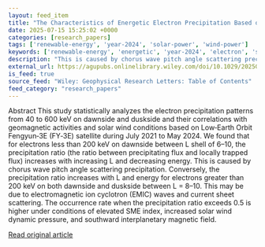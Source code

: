```yaml
---
layout: feed_item
title: "The Characteristics of Energetic Electron Precipitation Based on Low Altitude FY‐3E Satellite Measurements"
date: 2025-07-15 15:25:02 +0000
categories: [research_papers]
tags: ['renewable-energy', 'year-2024', 'solar-power', 'wind-power']
keywords: ['renewable-energy', 'energetic', 'year-2024', 'electron', 'solar-power', 'wind-power', 'characteristics']
description: "This is caused by chorus wave pitch angle scattering precipitation"
external_url: https://agupubs.onlinelibrary.wiley.com/doi/10.1029/2025GL117526?af=R
is_feed: true
source_feed: "Wiley: Geophysical Research Letters: Table of Contents"
feed_category: "research_papers"
---
```


Abstract This study statistically analyzes the electron precipitation patterns from 40 to 600 keV on dawnside and duskside and their correlations with geomagnetic activities and solar wind conditions based on Low‐Earth Orbit Fengyun‐3E (FY‐3E) satellite during July 2021 to May 2024. We found that for electrons less than 200 keV on dawnside between L shell of 6–10, the precipitation ratio (the ratio between precipitating flux and locally trapped flux) increases with increasing L and decreasing energy. This is caused by chorus wave pitch angle scattering precipitation. Conversely, the precipitation ratio increases with L and energy for electrons greater than 200 keV on both dawnside and duskside between L = 8–10. This may be due to electromagnetic ion cyclotron (EMIC) waves and current sheet scattering. The occurrence rate when the precipitation ratio exceeds 0.5 is higher under conditions of elevated SME index, increased solar wind dynamic pressure, and southward interplanetary magnetic field.

[Read original article](https://agupubs.onlinelibrary.wiley.com/doi/10.1029/2025GL117526?af=R)
